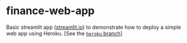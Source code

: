 # finance-web-app

Basic streamlit app ([streamlit.io](https://streamlit.io)) to demonstrate how to deploy a simple web app using Heroku. [See the [`heroku` branch](https://github.com/MrGeislinger/finance-web-app/tree/heroku)]
